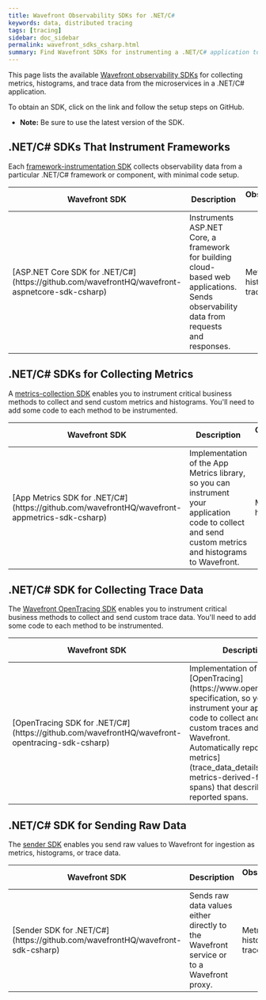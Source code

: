 ```yaml
---
title: Wavefront Observability SDKs for .NET/C#
keywords: data, distributed tracing
tags: [tracing]
sidebar: doc_sidebar
permalink: wavefront_sdks_csharp.html
summary: Find Wavefront SDKs for instrumenting a .NET/C# application to send observability data to Wavefront.
---
```



This page lists the available [Wavefront observability SDKs](wavefront_sdks.html) for collecting metrics, histograms, and trace data from the microservices in a .NET/C# application. 

To obtain an SDK, click on the link and follow the setup steps on GitHub. 

* **Note:** Be sure to use the latest version of the SDK.


## .NET/C# SDKs That Instrument Frameworks

Each [framework-instrumentation SDK](wavefront_sdks.html#sdks-that-instrument-frameworks) collects observability data from a particular .NET/C# framework or component, with minimal code setup.

<table id = "framework-csharp" width="100%">
<colgroup>
<col width="30%" />
<col width="50%" />
<col width="20%" />
</colgroup>
<tbody>
<thead>
<tr><th>Wavefront SDK</th><th>Description</th><th>Observability Data</th></tr>
</thead>
<tr>
<td markdown="span">[ASP.NET Core SDK for .NET/C#](https://github.com/wavefrontHQ/wavefront-aspnetcore-sdk-csharp)</td>
<td>Instruments ASP.NET Core, a framework for building cloud-based web applications.
Sends observability data from requests and responses. </td>
<td markdown="span">Metrics, histograms, trace data</td>
</tr>

</tbody>
</table>


## .NET/C# SDKs for Collecting Metrics

A [metrics-collection SDK](wavefront_sdks.html#sdks-for-collecting-metrics-and-histograms) enables you to instrument critical business methods to collect and send custom metrics and histograms. You'll need to add some code to each method to be instrumented.

<table id = "metrics-csharp" width="100%">
<colgroup>
<col width="30%" />
<col width="50%" />
<col width="20%" />
</colgroup>
<tbody>
<thead>
<tr><th>Wavefront SDK</th><th>Description</th><th>Observability Data</th></tr>
</thead>

<tr>
<td markdown="span">[App Metrics SDK for .NET/C#](https://github.com/wavefrontHQ/wavefront-appmetrics-sdk-csharp)</td>
<td>Implementation of the App Metrics library, so you can instrument your application code to collect and send custom metrics and histograms to Wavefront. </td>
<td markdown="span">Metrics, histograms</td>
</tr>

</tbody>
</table>

## .NET/C# SDK for Collecting Trace Data

The [Wavefront OpenTracing SDK](wavefront_sdks.html#sdks-for-collecting-trace-data) enables you to instrument critical business methods to collect and send custom trace data. You'll need to add some code to each method to be instrumented.

<table id = "opentracing-csharp" width="100%">
<colgroup>
<col width="30%" />
<col width="50%" />
<col width="20%" />
</colgroup>
<tbody>
<thead>
<tr><th>Wavefront SDK</th><th>Description</th><th>Observability Data</th></tr>
</thead>

<tr>
<td markdown="span">[OpenTracing SDK for .NET/C#](https://github.com/wavefrontHQ/wavefront-opentracing-sdk-csharp)</td>
<td markdown="span">Implementation of the [OpenTracing](https://www.opentracing.io) specification, so you can instrument your application code to collect and send custom traces and spans to Wavefront. 
<br>Automatically reports [RED metrics](trace_data_details.html#red-metrics-derived-from-spans) that describe the reported spans.</td>
<td markdown="span">Trace data and derived RED metrics</td></tr>
</tbody>
</table>


## .NET/C# SDK for Sending Raw Data

The [sender SDK](wavefront_sdks.html#sdks-for-sending-raw-data-to-wavefront) enables you send raw values to Wavefront for ingestion as metrics, histograms, or trace data. 

<table id = "raw-csharp" width="100%">
<colgroup>
<col width="30%" />
<col width="50%" />
<col width="20%" />
</colgroup>
<tbody>
<thead>
<tr><th>Wavefront SDK</th><th>Description</th><th>Observability Data</th></tr>
</thead>
<tr>
<td markdown="span">[Sender SDK for .NET/C#](https://github.com/wavefrontHQ/wavefront-sdk-csharp)</td>
<td>Sends raw data values either directly to the Wavefront service or to a Wavefront proxy. </td>
<td markdown="span">Metrics, histograms, trace data</td>
</tr>

</tbody>
</table>
